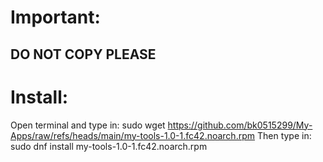 # Important:
DO NOT COPY PLEASE
------------------------------------------------------------------
# Install:
Open terminal and type in: sudo wget https://github.com/bk0515299/My-Apps/raw/refs/heads/main/my-tools-1.0-1.fc42.noarch.rpm
Then type in: sudo dnf install my-tools-1.0-1.fc42.noarch.rpm
